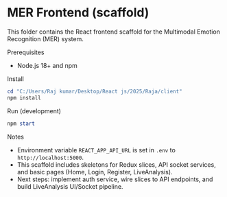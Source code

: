 # MER Frontend (scaffold)

This folder contains the React frontend scaffold for the Multimodal Emotion Recognition (MER) system.

Prerequisites

- Node.js 18+ and npm

Install

```powershell
cd "C:/Users/Raj kumar/Desktop/React js/2025/Raja/client"
npm install
```

Run (development)

```powershell
npm start
```

Notes

- Environment variable `REACT_APP_API_URL` is set in `.env` to `http://localhost:5000`.
- This scaffold includes skeletons for Redux slices, API socket services, and basic pages (Home, Login, Register, LiveAnalysis).
- Next steps: implement auth service, wire slices to API endpoints, and build LiveAnalysis UI/Socket pipeline.
